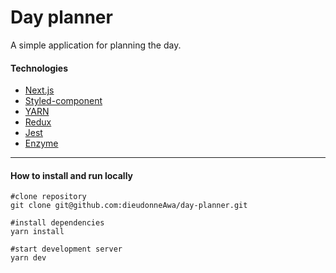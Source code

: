 # Day planner
A simple application for planning the day.


#### Technologies

- [Next.js](https://nextjs.org/)
- [Styled-component](https://styled-components.com/)
- [YARN](https://yarnpkg.com/cli/install)
- [Redux](https://redux.js.org/)
- [Jest](https://jestjs.io/docs/tutorial-react)
- [Enzyme](https://enzymejs.github.io/enzyme/docs/guides/jest.html)

---

#### How to install and run locally

```
#clone repository
git clone git@github.com:dieudonneAwa/day-planner.git

#install dependencies
yarn install

#start development server
yarn dev

```

